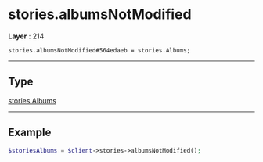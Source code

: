 # stories.albumsNotModified

**Layer** : 214

```tl
stories.albumsNotModified#564edaeb = stories.Albums;
```

---

## Type

[stories.Albums](type/stories.Albums)

---

## Example

```php
$storiesAlbums = $client->stories->albumsNotModified();
```